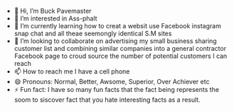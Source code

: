 - 👋 Hi, I’m Buck Pavemaster
- 👀 I’m interested in Ass-phalt
- 🌱 I’m currently learning how to creat a websit use Facebook instagram snap chat and all theae seemongly identical S.M sites
- 💞️ I’m looking to collaborate on advertising my small business sharing customer list and combining similar companies into a general contractor Facebook page to croud source the number of potential customers I can reach
- 📫 How to reach me I have a cell phone 
- 😄 Pronouns: Normal, Better, Awsome, Superior, Over Achiever etc
- ⚡ Fun fact: I have so many fun facts that the fact being represents the soom to siscover fact that you hate interesting facts as a result.

<!---
BuckBest/BuckBest is a ✨ special ✨ repository because its `README.md` (this file) appears on your GitHub profile.
You can click the Preview link to take a look at your changes.
--->
